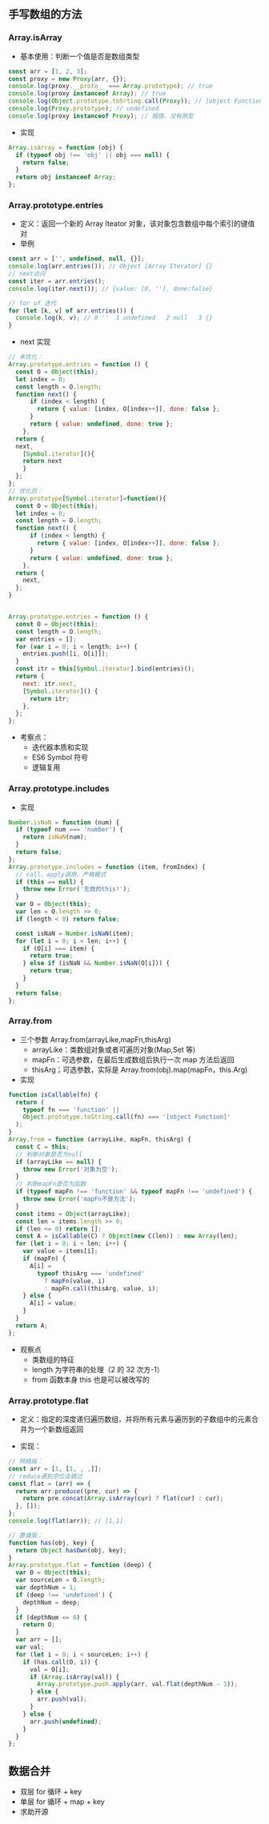 ## 手写数组的方法

### Array.isArray

- 基本使用：判断一个值是否是数组类型

```js
const arr = [1, 2, 3];
const proxy = new Proxy(arr, {});
console.log(proxy.__proto__ === Array.prototype); // true
console.log(proxy instanceof Array); // true
console.log(Object.prototype.toSrting.call(Proxy)); // [object Function]
console.log(Proxy.prototype); // undefined
console.log(proxy instanceof Proxy); // 报错，没有原型
```

- 实现

```js
Array.isArray = function (obj) {
  if (typeof obj !== 'obj' || obj === null) {
    return false;
  }
  return obj instanceof Array;
};
```

### Array.prototype.entries

- 定义：返回一个新的 Array Iteator 对象，该对象包含数组中每个索引的键值对
- 举例

```js
const arr = ['', undefined, null, {}];
console.log(arr.entries()); // Object [Array Iterator] {}
// next访问
const iter = arr.entries();
console.log(iter.next()); // {value: [0, ''], done:false}

// for of 迭代
for (let [k, v] of arr.entries()) {
  console.log(k, v); // 0 ''  1 undefined   2 null   3 {}
}
```

- next 实现

```js
// 未优化：
Array.prototype.entries = function () {
  const O = Object(this);
  let index = 0;
  const length = O.length;
  function next() {
      if (index < length) {
        return { value: [index, O[index++]], done: false };
      }
      return { value: undefined, done: true };
    },
  return {
  next,
    [Symbol.iterator](){
    return next
    }
  };
};
// 优化后：
Array.prototype[Symbol.iterator]=function(){
  const O = Object(this);
  let index = 0;
  const length = O.length;
  function next() {
      if (index < length) {
        return { value: [index, O[index++]], done: false };
      }
      return { value: undefined, done: true };
    },
  return {
    next,
  };
}


Array.prototype.entries = function () {
  const O = Object(this);
  const length = O.length;
  var entries = [];
  for (var i = 0; i < length; i++) {
    entries.push([i, O[i]]);
  }
  const itr = this[Symbol.iterator].bind(entries)();
  return {
    next: itr.next,
    [Symbol.iterator]() {
      return itr;
    },
  };
};

```

- 考察点：
  - 迭代器本质和实现
  - ES6 Symbol 符号
  - 逻辑复用

### Array.prototype.includes

- 实现

```js
Number.isNaN = function (num) {
  if (typeof num === 'number') {
    return isNaN(num);
  }
  return false;
};
Array.prototype.includes = function (item, fromIndex) {
  // call、apply调用，严格模式
  if (this == null) {
    throw new Error('无效的this!');
  }
  var O = Object(this);
  var len = O.length >> 0;
  if (length < 0) return false;

  const isNaN = Number.isNaN(item);
  for (let i = 0; i < len; i++) {
    if (O[i] === item) {
      return true;
    } else if (isNaN && Number.isNaN(O[i])) {
      return true;
    }
  }
  return false;
};
```

### Array.from

- 三个参数 Array.from(arrayLike,mapFn,thisArg)
  - arrayLike：类数组对象或者可遍历对象(Map,Set 等)
  - mapFn：可选参数，在最后生成数组后执行一次 map 方法后返回
  - thisArg；可选参数，实际是 Array.from(obj).map(mapFn，this.Arg)
- 实现

```js
function isCallable(fn) {
  return (
    typeof fn === 'function' ||
    Object.prototype.toString.call(fn) === '[object Function]'
  );
}
Array.from = function (arrayLike, mapFn, thisArg) {
  const C = this;
  // 判断对象是否为null
  if (arrayLike == null) {
    throw new Error('对象为空');
  }
  // 判断mapFn是否为函数
  if (typeof mapFn !== 'function' && typeof mapFn !== 'undefined') {
    throw new Error('mapFn不是方法');
  }
  const items = Object(arrayLike);
  const len = items.length >> 0;
  if (len <= 0) return [];
  const A = isCallable(C) ? Object(new C(len)) : new Array(len);
  for (let i = 0; i < len; i++) {
    var value = items[i];
    if (mapFn) {
      A[i] =
        typeof thisArg === 'undefined'
          ? mapFn(value, i)
          : mapFn.call(thisArg, value, i);
    } else {
      A[i] = value;
    }
  }
  return A;
};
```

- 观察点
  - 类数组的特征
  - length 为字符串的处理（2 的 32 次方-1）
  - from 函数本身 this 也是可以被改写的

### Array.prototype.flat

- 定义：指定的深度递归遍历数组，并将所有元素与遍历到的子数组中的元素合并为一个新数组返回

- 实现：

```js
// 网络版：
const arr = [1, [1, , ,]];
// reduce遇到空位会跳过
const flat = (arr) => {
  return arr.preduce((pre, cur) => {
    return pre.concat(Array.isArray(cur) ? flat(cur) : cur);
  }, []);
};
console.log(flat(arr)); // [1,1]

// 靠谱版：
function has(obj, key) {
  return Object.hasOwn(obj, key);
}
Array.prototype.flat = function (deep) {
  var O = Object(this);
  var sourceLen = O.length;
  var depthNum = 1;
  if (deep !== 'undefined') {
    depthNum = deep;
  }
  if (depthNum <= 0) {
    return O;
  }
  var arr = [];
  var val;
  for (let i = 0; i < sourceLen; i++) {
    if (has.call(O, i)) {
      val = O[i];
      if (Array.isArray(val)) {
        Array.prototype.push.apply(arr, val.flat(depthNum - 1));
      } else {
        arr.push(val);
      }
    } else {
      arr.push(undefined);
    }
  }
};
```

## 数据合并

- 双层 for 循环 + key
- 单层 for 循环 + map + key
- 求助开源
